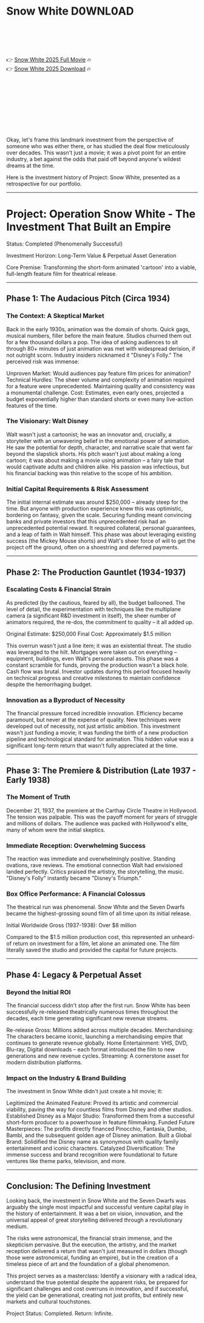 # Snow White D0WNL0AD

<br><br><br><br>


👉 <a href="https://Greg-nighnoxchauni1989.github.io/uictsbvxcq/">Snow White 2025 Full Movie</a> 🔥
<br>
👉 <a href="https://Greg-nighnoxchauni1989.github.io/uictsbvxcq/">Snow White 2025 Download</a> 🔥


<br><br><br><br><br><br><br><br>


Okay, let's frame this landmark investment from the perspective of someone who was either there, or has studied the deal flow meticulously over decades. This wasn't just a movie; it was a pivot point for an entire industry, a bet against the odds that paid off beyond anyone's wildest dreams at the time.

Here is the investment history of Project: Snow White, presented as a retrospective for our portfolio.

---

# Project: Operation Snow White - The Investment That Built an Empire

Status: Completed (Phenomenally Successful)

Investment Horizon: Long-Term Value & Perpetual Asset Generation

Core Premise: Transforming the short-form animated 'cartoon' into a viable, full-length feature film for theatrical release.

---

## Phase 1: The Audacious Pitch (Circa 1934)

### The Context: A Skeptical Market

Back in the early 1930s, animation was the domain of shorts. Quick gags, musical numbers, filler before the main feature. Studios churned them out for a few thousand dollars a pop. The idea of asking audiences to sit through 80+ minutes of just animation was met with widespread derision, if not outright scorn. Industry insiders nicknamed it "Disney's Folly." The perceived risk was immense:

   Unproven Market: Would audiences pay feature film prices for animation?
   Technical Hurdles: The sheer volume and complexity of animation required for a feature were unprecedented. Maintaining quality and consistency was a monumental challenge.
   Cost: Estimates, even early ones, projected a budget exponentially higher than standard shorts or even many live-action features of the time.

### The Visionary: Walt Disney

Walt wasn't just a cartoonist; he was an innovator and, crucially, a storyteller with an unwavering belief in the emotional power of animation. He saw the potential for depth, character, and narrative scale that went far beyond the slapstick shorts. His pitch wasn't just about making a long cartoon; it was about making a movie using animation – a fairy tale that would captivate adults and children alike. His passion was infectious, but his financial backing was thin relative to the scope of his ambition.

### Initial Capital Requirements & Risk Assessment

The initial internal estimate was around $250,000 – already steep for the time. But anyone with production experience knew this was optimistic, bordering on fantasy, given the scale. Securing funding meant convincing banks and private investors that this unprecedented risk had an unprecedented potential reward. It required collateral, personal guarantees, and a leap of faith in Walt himself. This phase was about leveraging existing success (the Mickey Mouse shorts) and Walt's sheer force of will to get the project off the ground, often on a shoestring and deferred payments.

---

## Phase 2: The Production Gauntlet (1934-1937)

### Escalating Costs & Financial Strain

As predicted (by the cautious, feared by all), the budget ballooned. The level of detail, the experimentation with techniques like the multiplane camera (a significant R&D investment in itself), the sheer number of animators required, the re-dos, the commitment to quality – it all added up.

   Original Estimate: $250,000
   Final Cost: Approximately $1.5 million

This overrun wasn't just a line item; it was an existential threat. The studio was leveraged to the hilt. Mortgages were taken out on everything – equipment, buildings, even Walt's personal assets. This phase was a constant scramble for funds, proving the production wasn't a black hole. Cash flow was brutal. Investor updates during this period focused heavily on technical progress and creative milestones to maintain confidence despite the hemorrhaging budget.

### Innovation as a Byproduct of Necessity

The financial pressure forced incredible innovation. Efficiency became paramount, but never at the expense of quality. New techniques were developed out of necessity, not just artistic ambition. This investment wasn't just funding a movie; it was funding the birth of a new production pipeline and technological standard for animation. This hidden value was a significant long-term return that wasn't fully appreciated at the time.

---

## Phase 3: The Premiere & Distribution (Late 1937 - Early 1938)

### The Moment of Truth

December 21, 1937, the premiere at the Carthay Circle Theatre in Hollywood. The tension was palpable. This was the payoff moment for years of struggle and millions of dollars. The audience was packed with Hollywood's elite, many of whom were the initial skeptics.

### Immediate Reception: Overwhelming Success

The reaction was immediate and overwhelmingly positive. Standing ovations, rave reviews. The emotional connection Walt had envisioned landed perfectly. Critics praised the artistry, the storytelling, the music. "Disney's Folly" instantly became "Disney's Triumph."

### Box Office Performance: A Financial Colossus

The theatrical run was phenomenal. Snow White and the Seven Dwarfs became the highest-grossing sound film of all time upon its initial release.

   Initial Worldwide Gross (1937-1938): Over $8 million

Compared to the $1.5 million production cost, this represented an unheard-of return on investment for a film, let alone an animated one. The film literally saved the studio and provided the capital for future projects.

---

## Phase 4: Legacy & Perpetual Asset

### Beyond the Initial ROI

The financial success didn't stop after the first run. Snow White has been successfully re-released theatrically numerous times throughout the decades, each time generating significant new revenue streams.

   Re-release Gross: Millions added across multiple decades.
   Merchandising: The characters became iconic, launching a merchandising empire that continues to generate revenue globally.
   Home Entertainment: VHS, DVD, Blu-ray, Digital downloads – each format introduced the film to new generations and new revenue cycles.
   Streaming: A cornerstone asset for modern distribution platforms.

### Impact on the Industry & Brand Building

The investment in Snow White didn't just create a hit movie; it:

   Legitimized the Animated Feature: Proved its artistic and commercial viability, paving the way for countless films from Disney and other studios.
   Established Disney as a Major Studio: Transformed them from a successful short-form producer to a powerhouse in feature filmmaking.
   Funded Future Masterpieces: The profits directly financed Pinocchio, Fantasia, Dumbo, Bambi, and the subsequent golden age of Disney animation.
   Built a Global Brand: Solidified the Disney name as synonymous with quality family entertainment and iconic characters.
   Catalyzed Diversification: The immense success and brand recognition were foundational to future ventures like theme parks, television, and more.

---

## Conclusion: The Defining Investment

Looking back, the investment in Snow White and the Seven Dwarfs was arguably the single most impactful and successful venture capital play in the history of entertainment. It was a bet on vision, innovation, and the universal appeal of great storytelling delivered through a revolutionary medium.

The risks were astronomical, the financial strain immense, and the skepticism pervasive. But the execution, the artistry, and the market reception delivered a return that wasn't just measured in dollars (though those were astronomical, funding an empire), but in the creation of a timeless piece of art and the foundation of a global phenomenon.

This project serves as a masterclass: Identify a visionary with a radical idea, understand the true potential despite the apparent risks, be prepared for significant challenges and cost overruns in innovation, and if successful, the yield can be generational, creating not just profits, but entirely new markets and cultural touchstones.

Project Status: Completed. Return: Infinite.

